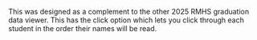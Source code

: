 This was designed as a complement to the other 2025 RMHS graduation data viewer.  This has the click option which lets you click through each student in the order their names will be read.
